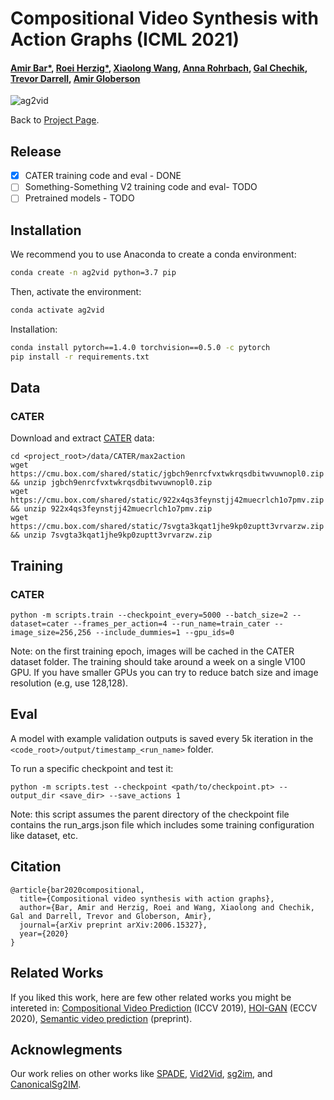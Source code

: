 # Compositional Video Synthesis with Action Graphs (ICML 2021)
#### [Amir Bar*](https://amirbar.net), [Roei Herzig*](https://roeiherz.github.io/), [Xiaolong Wang](https://xiaolonw.github.io/), [Anna Rohrbach](https://anna-rohrbach.net/), [Gal Chechik](https://https://chechiklab.biu.ac.il/), [Trevor Darrell](https://people.eecs.berkeley.edu/~trevor/), [Amir Globerson](http://www.cs.tau.ac.il/~gamir/)
![ag2vid](https://roeiherz.github.io/AG2Video/data/videos/ag2vid_task.gif)

Back to [Project Page](https://roeiherz.github.io/AG2Video).

## Release
- [x] CATER training code and eval - DONE
- [ ] Something-Something V2 training code and eval- TODO
- [ ] Pretrained models - TODO

## Installation
We recommend you to use Anaconda to create a conda environment:
```bash
conda create -n ag2vid python=3.7 pip
```
Then, activate the environment:
```bash
conda activate ag2vid
```
Installation:
```bash
conda install pytorch==1.4.0 torchvision==0.5.0 -c pytorch
pip install -r requirements.txt
```

## Data
### CATER
Download and extract [CATER](https://github.com/rohitgirdhar/CATER/blob/master/generate/README.md#direct-links) data:
```
cd <project_root>/data/CATER/max2action
wget https://cmu.box.com/shared/static/jgbch9enrcfvxtwkrqsdbitwvuwnopl0.zip && unzip jgbch9enrcfvxtwkrqsdbitwvuwnopl0.zip
wget https://cmu.box.com/shared/static/922x4qs3feynstjj42muecrlch1o7pmv.zip && unzip 922x4qs3feynstjj42muecrlch1o7pmv.zip
wget https://cmu.box.com/shared/static/7svgta3kqat1jhe9kp0zuptt3vrvarzw.zip && unzip 7svgta3kqat1jhe9kp0zuptt3vrvarzw.zip
```

## Training
### CATER
```
python -m scripts.train --checkpoint_every=5000 --batch_size=2 --dataset=cater --frames_per_action=4 --run_name=train_cater --image_size=256,256 --include_dummies=1 --gpu_ids=0
```
Note: on the first training epoch, images will be cached in the CATER dataset folder. The training should take around a week on a single V100 GPU. If you have smaller GPUs you can try to reduce batch size and image resolution (e.g, use 128,128).  

## Eval
A model with example validation outputs is saved every 5k iteration in the ```<code_root>/output/timestamp_<run_name>``` folder.

To run a specific checkpoint and test it:
```
python -m scripts.test --checkpoint <path/to/checkpoint.pt> --output_dir <save_dir> --save_actions 1
```
Note: this script assumes the parent directory of the checkpoint file contains the run_args.json file which includes some training configuration like dataset, etc.  

## Citation
```
@article{bar2020compositional,
  title={Compositional video synthesis with action graphs},
  author={Bar, Amir and Herzig, Roei and Wang, Xiaolong and Chechik, Gal and Darrell, Trevor and Globerson, Amir},
  journal={arXiv preprint arXiv:2006.15327},
  year={2020}
}
```

## Related Works
If you liked this work, here are few other related works you might be intereted in: [Compositional Video Prediction](https://judyye.github.io/CVP/) (ICCV 2019), [HOI-GAN](https://www.sfu.ca/~mnawhal/projects/zs_hoi_generation.html) (ECCV 2020), [Semantic video prediction](https://iccv-mac.github.io/MAC/) (preprint).  


## Acknowlegments
Our work relies on other works like [SPADE](https://nvlabs.github.io/SPADE/), [Vid2Vid](https://github.com/NVIDIA/vid2vid), [sg2im](https://arxiv.org/abs/1804.01622), and [CanonicalSg2IM](https://arxiv.org/abs/1912.07414).


